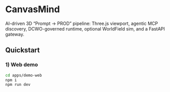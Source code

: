 # CanvasMind

AI-driven 3D “Prompt → PROD” pipeline: Three.js viewport, agentic MCP discovery, DCWO-governed runtime, optional WorldField sim, and a FastAPI gateway.

## Quickstart

### 1) Web demo
```bash
cd apps/demo-web
npm i
npm run dev
